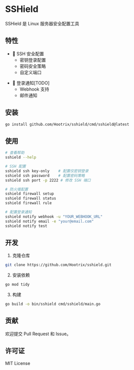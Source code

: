 # SSHield

SSHield 是 Linux 服务器安全配置工具

## 特性

- 🔐 SSH 安全配置
  - 密钥登录配置
  - 密码安全策略
  - 自定义端口
<!-- - 🛡️ 防火墙管理
  - UFW
  - Firewalld -->
- 📧 登录通知[TODO]
  - Webhook 支持
  - 邮件通知

## 安装

```bash
go install github.com/Hootrix/sshield/cmd/sshield@latest
```

## 使用

```bash
# 查看帮助
sshield --help

# SSH 配置
sshield ssh key-only    # 配置仅密钥登录
sshield ssh password    # 配置密码策略
sshield ssh port -p 2222 # 修改 SSH 端口

# 防火墙配置
sshield firewall setup
sshield firewall status
sshield firewall rule

# 配置登录通知
sshield notify webhook -u "YOUR_WEBHOOK_URL"
sshield notify email -e "your@email.com"
sshield notify test
```

## 开发

1. 克隆仓库
```bash
git clone https://github.com/Hootrix/sshield.git
```

2. 安装依赖
```bash
go mod tidy
```

3. 构建
```bash
go build -o bin/sshield cmd/sshield/main.go
```

## 贡献

欢迎提交 Pull Request 和 Issue。

## 许可证

MIT License
